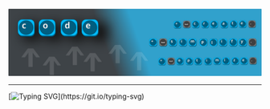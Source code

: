<!-- ## Hi there 👋 -->
![banner](https://github.com/codepaximus/.github/blob/main/profile/banner.svg)

---

[![Typing SVG](https://readme-typing-svg.demolab.com?font=IBM+Plex+Serif&weight=600&pause=1000&color=005E80&width=435&lines=Building+software+that+matters.;Beautifully+simple+software.;Better+software+through+optimization.)](https://git.io/typing-svg)
<!--

**Here are some ideas to get you started:**

🙋‍♀️ A short introduction - what is your organization all about?
🌈 Contribution guidelines - how can the community get involved?
👩‍💻 Useful resources - where can the community find your docs? Is there anything else the community should know?
🍿 Fun facts - what does your team eat for breakfast?
🧙 Remember, you can do mighty things with the power of [Markdown](https://docs.github.com/github/writing-on-github/getting-started-with-writing-and-formatting-on-github/basic-writing-and-formatting-syntax)
-->
